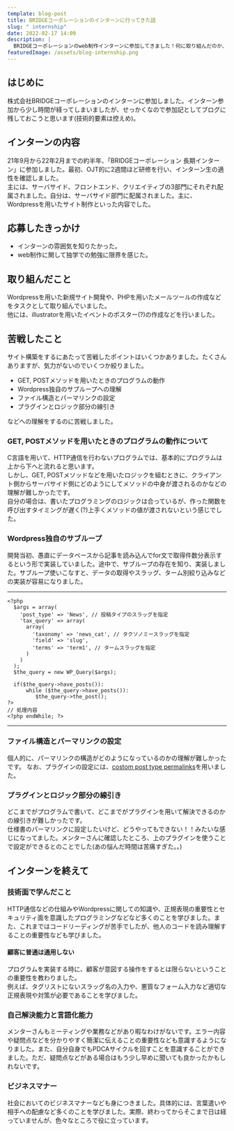 ```yaml
---
template: blog-post
title: BRIDGEコーポレーションのインターンに行ってきた話
slug: " internship"
date: 2022-02-17 14:09
description: |
  BRIDGEコーポレーションのweb制作インターンに参加してきました！何に取り組んだのか、学んだことなどの記録です。
featuredImage: /assets/blog-internship.png
---
```

## はじめに
株式会社BRIDGEコーポレーションのインターンに参加しました。インターン参加から少し時間が経ってしまいましたが、せっかくなので参加記としてブログに残しておこうと思います(技術的要素は控えめ)。

## インターンの内容
21年9月から22年2月までの約半年、「BRIDGEコーポレーション 長期インターン」に参加しました。最初、OJT的に2週間ほど研修を行い、インターン生の適性を確認しました。<br>
主には、サーバサイド、フロントエンド、クリエイティブの3部門にそれぞれ配属されました。自分は、サーバサイド部門に配属されました。主に、Wordpressを用いたサイト制作といった内容でした。

## 応募したきっかけ
- インターンの雰囲気を知りたかった。
- web制作に関して独学での勉強に限界を感じた。

## 取り組んだこと
Wordpressを用いた新規サイト開発や、PHPを用いたメールツールの作成などをタスクとして取り組んでいました。<br>
他には、illustratorを用いたイベントのポスター(?)の作成などを行いました。

## 苦戦したこと
サイト構築をするにあたって苦戦したポイントはいくつかありました。たくさんありますが、気力がないのでいくつか絞りました。
- GET, POSTメソッドを用いたときのプログラムの動作
- Wordpress独自のサブループへの理解
- ファイル構造とパーマリンクの設定
- プラグインとロジック部分の線引き

などへの理解をするのに苦戦しました。
### GET, POSTメソッドを用いたときのプログラムの動作について
C言語を用いて、HTTP通信を行わないプログラムでは、基本的にプログラムは上から下へと流れると思います。<br>しかし、GET, POSTメソッドなどを用いたロジックを組むときに、クライアント側からサーバサイド側にどのようにしてメソッドの中身が渡されるのかなどの理解が難しかったです。<br>
自分の場合は、書いたプログラミングのロジックは合っているが、作った関数を呼び出すタイミングが遅く(?)上手くメソッドの値が渡されないという感じでした。

### Wordpress独自のサブループ
開発当初、愚直にデータベースから記事を読み込んでfor文で取得件数分表示するという形で実装していました。途中で、サブループの存在を知り、実装しました。サブループ使いこなすと、データの取得やスラッグ、ターム別絞り込みなどの実装が容易になりました。
***
```VB
<?php
  $args = array(
    'post_type' => 'News', // 投稿タイプのスラッグを指定
    'tax_query' => array(
      array(
        'taxonomy' => 'news_cat', // タクソノミースラッグを指定
        'field' => 'slug',
        'terms' => 'term1', // タームスラッグを指定
      )
    )
  );
  $the_query = new WP_Query($args); 

  if($the_query->have_posts()):
      while ($the_query->have_posts()): 
         $the_query->the_post(); 
?>
// 処理内容
<?php endWhile; ?>
```
***
### ファイル構造とパーマリンクの設定
個人的に、パーマリンクの構造がどのようになっているのかの理解が難しかったです。
なお、プラグインの設定には、[costom post type permalinks](https://ja.wordpress.org/plugins/custom-post-type-permalinks/)を用いました。
### プラグインとロジック部分の線引き
どこまでがプログラムで書いて、どこまでがプラグインを用いて解決できるのかの線引きが難しかったです。<br>
仕様書のパーマリンクに設定したいけど、どうやってもできない！！みたいな感じになってました。メンターさんに確認したところ、上のプラグインを使うことで設定ができるとのことでした(あの悩んだ時間は苦痛すぎた。。)

## インターンを終えて
### 技術面で学んだこと
HTTP通信などの仕組みやWordpressに関しての知識や、正規表現の重要性とセキュリティ面を意識したプログラミングなどなど多くのことを学びました。また、これまではコードリーディングが苦手でしたが、他人のコードを読み理解することの重要性なども学びました。
#### 顧客に普通は通用しない
プログラムを実装する時に、顧客が意図する操作をするとは限らないということの重要性を教わりました。<br>例えば、タグリストにないスラッグ名の入力や、悪質なフォーム入力など適切な正規表現や対策が必要であることを学びました。
### 自己解決能力と言語化能力
メンターさんもミーティングや業務などがあり暇なわけがないです。エラー内容や疑問点などを分かりやすく簡潔に伝えることの重要性なども意識するようになりました。また、自分自身でもPDCAサイクルを回すことを意識することができました。ただ、疑問点などがある場合はもう少し早めに聞いても良かったかもしれないです。
### ビジネスマナー
社会においてのビジネスマナーなども身につきました。具体的には、言葉遣いや相手への配慮など多くのことを学びました。実際、終わってからそこまで日は経っていませんが、色々なところで役に立っています。
